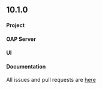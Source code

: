 ## 10.1.0

#### Project


#### OAP Server


#### UI


#### Documentation



All issues and pull requests are [here](https://github.com/apache/skywalking/milestone/205?closed=1)
